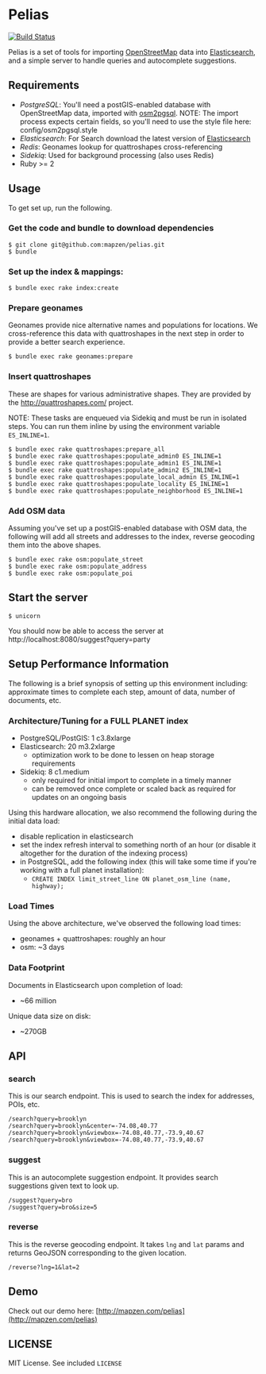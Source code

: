 # Pelias

[![Build Status](https://secure.travis-ci.org/mapzen/pelias.png)](http://travis-ci.org/mapzen/pelias)

Pelias is a set of tools for importing [OpenStreetMap](http://www.openstreetmap.org/) data into [Elasticsearch](http://www.elasticsearch.org/), and a simple server to handle queries and autocomplete suggestions.

## Requirements

* _PostgreSQL_: You'll need a postGIS-enabled database with OpenStreetMap data, imported with [osm2pgsql](http://wiki.openstreetmap.org/wiki/Osm2pgsql).
  NOTE: The import process expects certain fields, so you'll need to use the style file here: config/osm2pgsql.style
* _Elasticsearch_: For Search download the latest version of [Elasticsearch](http://www.elasticsearch.org/download/)
* _Redis_: Geonames lookup for quattroshapes cross-referencing
* _Sidekiq_: Used for background processing (also uses Redis)
* Ruby >= 2

## Usage

To get set up, run the following.

### Get the code and bundle to download dependencies

    $ git clone git@github.com:mapzen/pelias.git
    $ bundle

### Set up the index & mappings:

    $ bundle exec rake index:create

### Prepare geonames

Geonames provide nice alternative names and populations for locations.  We
cross-reference this data with quattroshapes in the next step in order to
provide a better search experience.

    $ bundle exec rake geonames:prepare

### Insert quattroshapes

These are shapes for various administrative shapes. They are provided by the
http://quattroshapes.com/ project.

NOTE: These tasks are enqueued via Sidekiq and must be run in isolated steps.
You can run them inline by using the environment variable `ES_INLINE=1`.

    $ bundle exec rake quattroshapes:prepare_all
    $ bundle exec rake quattroshapes:populate_admin0 ES_INLINE=1
    $ bundle exec rake quattroshapes:populate_admin1 ES_INLINE=1
    $ bundle exec rake quattroshapes:populate_admin2 ES_INLINE=1
    $ bundle exec rake quattroshapes:populate_local_admin ES_INLINE=1
    $ bundle exec rake quattroshapes:populate_locality ES_INLINE=1
    $ bundle exec rake quattroshapes:populate_neighborhood ES_INLINE=1

### Add OSM data

Assuming you've set up a postGIS-enabled database with OSM data, the following
will add all streets and addresses to the index, reverse geocoding them into
the above shapes.

    $ bundle exec rake osm:populate_street
    $ bundle exec rake osm:populate_address
    $ bundle exec rake osm:populate_poi

## Start the server

    $ unicorn

You should now be able to access the server at http://localhost:8080/suggest?query=party

## Setup Performance Information

The following is a brief synopsis of setting up this environment including: approximate times to complete each step, amount of data, number of documents, etc.

### Architecture/Tuning for a FULL PLANET index

* PostgreSQL/PostGIS: 1 c3.8xlarge
* Elasticsearch: 20 m3.2xlarge
  * optimization work to be done to lessen on heap storage requirements
* Sidekiq: 8 c1.medium
  * only required for initial import to complete in a timely manner
  * can be removed once complete or scaled back as required for updates on an ongoing basis

Using this hardware allocation, we also recommend the following during the initial data load:
* disable replication in elasticsearch
* set the index refresh interval to something north of an hour (or disable it altogether for the duration of the indexing process)
* in PostgreSQL, add the following index (this will take some time if you're working with a full planet installation):
  * `CREATE INDEX limit_street_line ON planet_osm_line (name, highway);`

### Load Times

Using the above architecture, we've observed the following load times:
* geonames + quattroshapes: roughly an hour
* osm: ~3 days

### Data Footprint

Documents in Elasticsearch upon completion of load:
* ~66 million

Unique data size on disk:
* ~270GB

## API

### search

This is our search endpoint.  This is used to search the index for addresses,
POIs, etc.

```
/search?query=brooklyn
/search?query=brooklyn&center=-74.08,40.77
/search?query=brooklyn&viewbox=-74.08,40.77,-73.9,40.67
/search?query=brooklyn&viewbox=-74.08,40.77,-73.9,40.67
```

### suggest

This is an autocomplete suggestion endpoint.  It provides search suggestions
given text to look up.

```
/suggest?query=bro
/suggest?query=bro&size=5
```

### reverse

This is the reverse geocoding endpoint.  It takes `lng` and `lat` params and
returns GeoJSON corresponding to the given location.

```
/reverse?lng=1&lat=2
```

## Demo

Check out our demo here: [http://mapzen.com/pelias](http://mapzen.com/pelias)

## LICENSE

MIT License.  See included `LICENSE`
